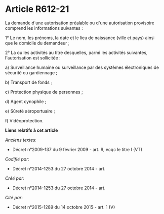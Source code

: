 # Article R612-21

La demande d'une autorisation préalable ou d'une autorisation provisoire comprend les informations suivantes :

1° Le nom, les prénoms, la date et le lieu de naissance (ville et pays) ainsi que le domicile du demandeur ;

2° La ou les activités au titre desquelles, parmi les activités suivantes, l'autorisation est sollicitée :

a) Surveillance humaine ou surveillance par des systèmes électroniques de sécurité ou gardiennage ;

b) Transport de fonds ;

c) Protection physique de personnes ;

d) Agent cynophile ;

e) Sûreté aéroportuaire ;

f) Vidéoprotection.

**Liens relatifs à cet article**

_Anciens textes_:

  - Décret n°2009-137 du 9 février 2009 - art. 9, ecqc le titre I (VT)

_Codifié par_:

  - Décret n°2014-1253 du 27 octobre 2014 - art.

_Créé par_:

  - Décret n°2014-1253 du 27 octobre 2014 - art.

_Cité par_:

  - Décret n°2015-1289 du 14 octobre 2015 - art. 1 (V)
